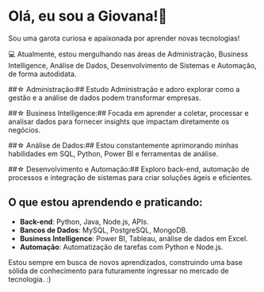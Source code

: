 # Olá, eu sou a Giovana!🌟

Sou uma garota curiosa e apaixonada por aprender novas tecnologias!

💻 Atualmente, estou mergulhando nas áreas de Administração, Business Intelligence, Análise de Dados, Desenvolvimento de Sistemas e Automação, de forma autodidata. 
 
##☆ Administração:## Estudo Administração e adoro explorar como a gestão e a análise de dados podem transformar empresas.

##☆ Business Intelligence:## Focada em aprender a coletar, processar e analisar dados para fornecer insights que impactam diretamente os negócios.

##☆ Análise de Dados:## Estou constantemente aprimorando minhas habilidades em SQL, Python, Power BI e ferramentas de análise.

##☆ Desenvolvimento e Automação:## Exploro back-end, automação de processos e integração de sistemas para criar soluções ágeis e eficientes.



## O que estou aprendendo e praticando:
- **Back-end**: Python, Java, Node.js, APIs.
- **Bancos de Dados**: MySQL, PostgreSQL, MongoDB.
- **Business Intelligence**: Power BI, Tableau, análise de dados em Excel.
- **Automação**: Automatização de tarefas com Python e Node.js.


Estou sempre em busca de novos aprendizados, construindo uma base sólida de conhecimento para futuramente ingressar no mercado de tecnologia.  :)

